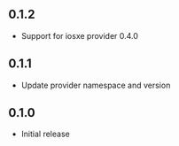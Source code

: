## 0.1.2

- Support for iosxe provider 0.4.0
## 0.1.1

- Update provider namespace and version

## 0.1.0

- Initial release
